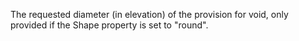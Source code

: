 The requested diameter (in elevation) of the provision for void, only provided if the Shape property is set to "round".